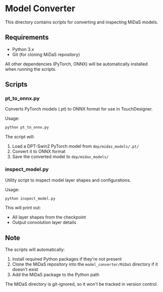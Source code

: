 # Model Converter

This directory contains scripts for converting and inspecting MiDaS models.

## Requirements

- Python 3.x
- Git (for cloning MiDaS repository)

All other dependencies (PyTorch, ONNX) will be automatically installed when running the scripts.

## Scripts

### pt_to_onnx.py

Converts PyTorch models (.pt) to ONNX format for use in TouchDesigner.

Usage:
```bash
python pt_to_onnx.py
```

The script will:
1. Load a DPT-Swin2 PyTorch model from `dep/midas_models/.pt/`
2. Convert it to ONNX format
3. Save the converted model to `dep/midas_models/`

### inspect_model.py

Utility script to inspect model layer shapes and configurations.

Usage:
```bash
python inspect_model.py
```

This will print out:
- All layer shapes from the checkpoint
- Output convolution layer details

## Note

The scripts will automatically:
1. Install required Python packages if they're not present
2. Clone the MiDaS repository into the `model_converter/MiDaS` directory if it doesn't exist
3. Add the MiDaS package to the Python path

The MiDaS directory is git-ignored, so it won't be tracked in version control.
